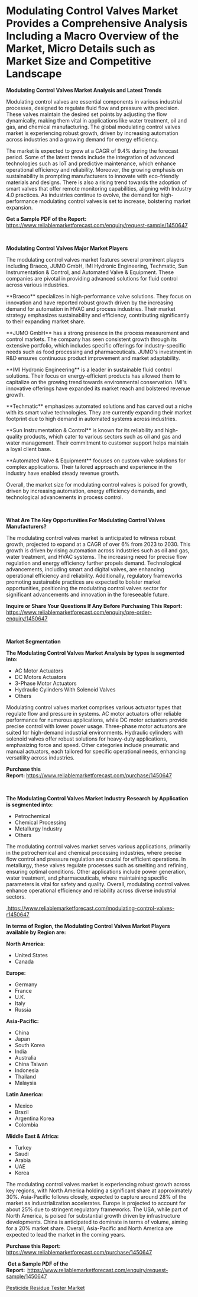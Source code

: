 <p><h1>Modulating Control Valves Market Provides a Comprehensive Analysis Including a Macro Overview of the Market, Micro Details such as Market Size and Competitive Landscape</h1></p><p><strong>Modulating Control Valves Market Analysis and Latest Trends</strong></p>
<p><p>Modulating control valves are essential components in various industrial processes, designed to regulate fluid flow and pressure with precision. These valves maintain the desired set points by adjusting the flow dynamically, making them vital in applications like water treatment, oil and gas, and chemical manufacturing. The global modulating control valves market is experiencing robust growth, driven by increasing automation across industries and a growing demand for energy efficiency. </p><p>The market is expected to grow at a CAGR of 9.4% during the forecast period. Some of the latest trends include the integration of advanced technologies such as IoT and predictive maintenance, which enhance operational efficiency and reliability. Moreover, the growing emphasis on sustainability is prompting manufacturers to innovate with eco-friendly materials and designs. There is also a rising trend towards the adoption of smart valves that offer remote monitoring capabilities, aligning with Industry 4.0 practices. As industries continue to evolve, the demand for high-performance modulating control valves is set to increase, bolstering market expansion.</p></p>
<p><strong>Get a Sample PDF of the Report:&nbsp;</strong> <a href="https://www.reliablemarketforecast.com/enquiry/request-sample/1450647?utm_campaign=3527&utm_medium=2&utm_source=Github&utm_content=ia&utm_term=11042025&utm_id=modulating-control-valves">https://www.reliablemarketforecast.com/enquiry/request-sample/1450647</a></p>
<p>&nbsp;</p>
<p><strong>Modulating Control Valves Major Market Players</strong></p>
<p><p>The modulating control valves market features several prominent players including Braeco, JUMO GmbH, IMI Hydronic Engineering, Techmatic, Sun Instrumentation & Control, and Automated Valve & Equipment. These companies are pivotal in providing advanced solutions for fluid control across various industries.</p><p>**Braeco** specializes in high-performance valve solutions. They focus on innovation and have reported robust growth driven by the increasing demand for automation in HVAC and process industries. Their market strategy emphasizes sustainability and efficiency, contributing significantly to their expanding market share.</p><p>**JUMO GmbH** has a strong presence in the process measurement and control markets. The company has seen consistent growth through its extensive portfolio, which includes specific offerings for industry-specific needs such as food processing and pharmaceuticals. JUMO's investment in R&D ensures continuous product improvement and market adaptability.</p><p>**IMI Hydronic Engineering** is a leader in sustainable fluid control solutions. Their focus on energy-efficient products has allowed them to capitalize on the growing trend towards environmental conservation. IMI's innovative offerings have expanded its market reach and bolstered revenue growth.</p><p>**Techmatic** emphasizes automated solutions and has carved out a niche with its smart valve technologies. They are currently expanding their market footprint due to high demand in automated systems across industries.</p><p>**Sun Instrumentation & Control** is known for its reliability and high-quality products, which cater to various sectors such as oil and gas and water management. Their commitment to customer support helps maintain a loyal client base.</p><p>**Automated Valve & Equipment** focuses on custom valve solutions for complex applications. Their tailored approach and experience in the industry have enabled steady revenue growth.</p><p>Overall, the market size for modulating control valves is poised for growth, driven by increasing automation, energy efficiency demands, and technological advancements in process control.</p></p>
<p>&nbsp;</p>
<p><strong>What Are The Key Opportunities For Modulating Control Valves Manufacturers?</strong></p>
<p><p>The modulating control valves market is anticipated to witness robust growth, projected to expand at a CAGR of over 6% from 2023 to 2030. This growth is driven by rising automation across industries such as oil and gas, water treatment, and HVAC systems. The increasing need for precise flow regulation and energy efficiency further propels demand. Technological advancements, including smart and digital valves, are enhancing operational efficiency and reliability. Additionally, regulatory frameworks promoting sustainable practices are expected to bolster market opportunities, positioning the modulating control valves sector for significant advancements and innovation in the foreseeable future.</p></p>
<p><strong>Inquire or Share Your Questions If Any Before Purchasing This Report:</strong> <a href="https://www.reliablemarketforecast.com/enquiry/pre-order-enquiry/1450647?utm_campaign=3527&utm_medium=2&utm_source=Github&utm_content=ia&utm_term=11042025&utm_id=modulating-control-valves">https://www.reliablemarketforecast.com/enquiry/pre-order-enquiry/1450647</a></p>
<p>&nbsp;</p>
<p><strong>Market Segmentation</strong></p>
<p><strong>The Modulating Control Valves Market Analysis by types is segmented into:</strong></p>
<p><ul><li>AC Motor Actuators</li><li>DC Motors Actuators</li><li>3-Phase Motor Actuators</li><li>Hydraulic Cylinders With Solenoid Valves</li><li>Others</li></ul></p>
<p><p>Modulating control valves market comprises various actuator types that regulate flow and pressure in systems. AC motor actuators offer reliable performance for numerous applications, while DC motor actuators provide precise control with lower power usage. Three-phase motor actuators are suited for high-demand industrial environments. Hydraulic cylinders with solenoid valves offer robust solutions for heavy-duty applications, emphasizing force and speed. Other categories include pneumatic and manual actuators, each tailored for specific operational needs, enhancing versatility across industries.</p></p>
<p><strong>Purchase this Report:&nbsp;</strong><a href="https://www.reliablemarketforecast.com/purchase/1450647?utm_campaign=3527&utm_medium=2&utm_source=Github&utm_content=ia&utm_term=11042025&utm_id=modulating-control-valves">https://www.reliablemarketforecast.com/purchase/1450647</a></p>
<p>&nbsp;</p>
<p><strong>The Modulating Control Valves Market Industry Research by Application is segmented into:</strong></p>
<p><ul><li>Petrochemical</li><li>Chemical Processing</li><li>Metallurgy Industry</li><li>Others</li></ul></p>
<p><p>The modulating control valves market serves various applications, primarily in the petrochemical and chemical processing industries, where precise flow control and pressure regulation are crucial for efficient operations. In metallurgy, these valves regulate processes such as smelting and refining, ensuring optimal conditions. Other applications include power generation, water treatment, and pharmaceuticals, where maintaining specific parameters is vital for safety and quality. Overall, modulating control valves enhance operational efficiency and reliability across diverse industrial sectors.</p></p>
<p><a href="https://www.reliablemarketforecast.com/modulating-control-valves-r1450647?utm_campaign=3527&utm_medium=2&utm_source=Github&utm_content=ia&utm_term=11042025&utm_id=modulating-control-valves">&nbsp;https://www.reliablemarketforecast.com/modulating-control-valves-r1450647</a></p>
<p><strong>In terms of Region, the Modulating Control Valves Market Players available by Region are:</strong></p>
<p>
    <p> <strong> North America: </strong>
        <ul>
            <li>United States</li>
            <li>Canada</li>
        </ul>
        </p> 
    <p> <strong> Europe: </strong>
        <ul>
            <li>Germany</li>
            <li>France</li>
            <li>U.K.</li>
            <li>Italy</li>
            <li>Russia</li>
        </ul>
        </p> 
    <p> <strong> Asia-Pacific: </strong>
        <ul>
            <li>China</li>
            <li>Japan</li>
            <li>South Korea</li>
            <li>India</li>
            <li>Australia</li>
            <li>China Taiwan</li>
            <li>Indonesia</li>
            <li>Thailand</li>
            <li>Malaysia</li>
        </ul>
        </p> 
    <p> <strong> Latin America: </strong>
        <ul>
            <li>Mexico</li>
            <li>Brazil</li>
            <li>Argentina Korea</li>
            <li>Colombia</li>
        </ul>
        </p> 
    <p> <strong> Middle East & Africa: </strong>
        <ul>
            <li>Turkey</li>
            <li>Saudi</li>
            <li>Arabia</li>
            <li>UAE</li>
            <li>Korea</li>
        </ul>
    </p>
    </p>
<p><p>The modulating control valves market is experiencing robust growth across key regions, with North America holding a significant share at approximately 30%. Asia-Pacific follows closely, expected to capture around 28% of the market as industrialization accelerates. Europe is projected to account for about 25% due to stringent regulatory frameworks. The USA, while part of North America, is poised for substantial growth driven by infrastructure developments. China is anticipated to dominate in terms of volume, aiming for a 20% market share. Overall, Asia-Pacific and North America are expected to lead the market in the coming years.</p></p>
<p><strong>Purchase this Report: </strong><a href="https://www.reliablemarketforecast.com/purchase/1450647?utm_campaign=3527&utm_medium=2&utm_source=Github&utm_content=ia&utm_term=11042025&utm_id=modulating-control-valves">https://www.reliablemarketforecast.com/purchase/1450647</a></p>
<p>&nbsp;<strong>Get a Sample PDF of the Report:&nbsp;&nbsp;</strong><a href="https://www.reliablemarketforecast.com/enquiry/request-sample/1450647?utm_campaign=3527&utm_medium=2&utm_source=Github&utm_content=ia&utm_term=11042025&utm_id=modulating-control-valves">https://www.reliablemarketforecast.com/enquiry/request-sample/1450647</a></p>
<p><strong></strong></p>
<p><p><a href="https://github.com/SanjidaMahmud54/Market-Research-Report-List-2/blob/main/pesticide-residue-tester-market.md?utm_campaign=3527&utm_medium=2&utm_source=Github&utm_content=ia&utm_term=11042025&utm_id=modulating-control-valves">Pesticide Residue Tester Market</a></p></p>